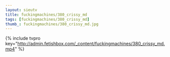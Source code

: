 ```yaml
--- 
layout: sieutv
title: fuckingmachines/380_crissy_md
tags: [fuckingmachines/380_crissy_md]
thumb_: fuckingmachines/380_crissy_md.jpg
---
```

{% include tvpro key="http://admin.fetishbox.com/_content/fuckingmachines/380_crissy_md.mp4" %} 

